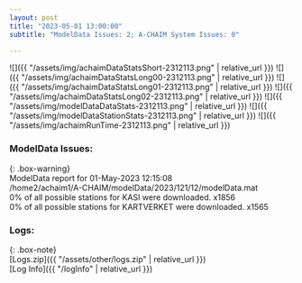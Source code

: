 ```yaml
---
layout: post
title: "2023-05-01 13:00:00"
subtitle: "ModelData Issues: 2; A-CHAIM System Issues: 0"

---
```


![]({{ "/assets/img/achaimDataStatsShort-2312113.png" | relative_url }})
![]({{ "/assets/img/achaimDataStatsLong00-2312113.png" | relative_url }})
![]({{ "/assets/img/achaimDataStatsLong01-2312113.png" | relative_url }})
![]({{ "/assets/img/achaimDataStatsLong02-2312113.png" | relative_url }})
![]({{ "/assets/img/modelDataDataStats-2312113.png" | relative_url }})
![]({{ "/assets/img/modelDataStationStats-2312113.png" | relative_url }})
![]({{ "/assets/img/achaimRunTime-2312113.png" | relative_url }})


### ModelData Issues:  
  
{: .box-warning}  
 ModelData report for 01-May-2023 12:15:08   
 /home2/achaim1/A-CHAIM/modelData/2023/121/12/modelData.mat   
 0% of all possible stations for KASI were downloaded. x1856   
 0% of all possible stations for KARTVERKET were downloaded. x1565   
  


### Logs:  
  
{: .box-note}  
[Logs.zip]({{ "/assets/other/logs.zip" | relative_url }})  
[Log Info]({{ "/logInfo" | relative_url }})  
